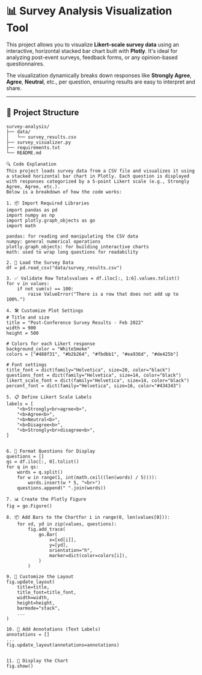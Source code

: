 # 📊 Survey Analysis Visualization Tool

This project allows you to visualize **Likert-scale survey data** using an interactive, horizontal stacked bar chart built with **Plotly**. It's ideal for analyzing post-event surveys, feedback forms, or any opinion-based questionnaires.

The visualization dynamically breaks down responses like **Strongly Agree**, **Agree**, **Neutral**, etc., per question, ensuring results are easy to interpret and share.

---


## 📂 Project Structure

```plaintext
survey-analysis/
├── data/
│   └── survey_results.csv        
├── survey_visualizer.py        
├── requirements.txt         
└── README.md

🔍 Code Explanation
This project loads survey data from a CSV file and visualizes it using a stacked horizontal bar chart in Plotly. Each question is displayed with responses categorized by a 5-point Likert scale (e.g., Strongly Agree, Agree, etc.).
Below is a breakdown of how the code works:

1. 📦 Import Required Libraries
import pandas as pd
import numpy as np
import plotly.graph_objects as go
import math

pandas: for reading and manipulating the CSV data
numpy: general numerical operations
plotly.graph_objects: for building interactive charts
math: used to wrap long questions for readability

2. 📁 Load the Survey Data
df = pd.read_csv("data/survey_results.csv")

3. ✅ Validate Row Totalsvalues = df.iloc[:, 1:6].values.tolist()
for v in values:
    if not sum(v) == 100:
        raise ValueError("There is a row that does not add up to 100%.")

4. 🛠 Customize Plot Settings
# Title and size
title = "Post-Conference Survey Results - Feb 2022"
width = 900
height = 500

# Colors for each Likert response
background_color = "WhiteSmoke"
colors = ["#488f31", "#b2b264", "#fbdbb1", "#ea936d", "#de425b"]

# Font settings
title_font = dict(family="Helvetica", size=20, color="black")
questions_font = dict(family="Helvetica", size=14, color="black")
likert_scale_font = dict(family="Helvetica", size=14, color="black")
percent_font = dict(family="Helvetica", size=16, color="#434343")

5. 📋 Define Likert Scale Labels
labels = [
    "<b>Strongly<br>agree<b>",
    "<b>Agree<b>",
    "<b>Neutral<b>",
    "<b>Disagree<b>",
    "<b>Strongly<br>disagree<b>",
]


6. 🧹 Format Questions for Display
questions = []
qs = df.iloc[:, 0].tolist()
for q in qs:
    words = q.split()
    for w in range(1, int(math.ceil((len(words) / 5)))):
        words.insert(w * 5, "<br>")
    questions.append(" ".join(words))

7. 📊 Create the Plotly Figure
fig = go.Figure()

8. 📦 Add Bars to the Chartfor i in range(0, len(values[0])):
    for xd, yd in zip(values, questions):
        fig.add_trace(
            go.Bar(
                x=[xd[i]],
                y=[yd],
                orientation="h",
                marker=dict(color=colors[i]),
            )
        )

9. 🎨 Customize the Layout
fig.update_layout(
    title=title,
    title_font=title_font,
    width=width,
    height=height,
    barmode="stack",
    ...
)

10. 📝 Add Annotations (Text Labels)
annotations = []
...
fig.update_layout(annotations=annotations)


11. 🚀 Display the Chart
fig.show()
